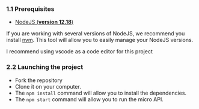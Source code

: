 ### 1.1 Prerequisites

- [NodeJS (**version 12.18**)](https://nodejs.org/en/)

If you are working with several versions of NodeJS, we recommend you install [nvm](https://github.com/nvm-sh/nvm). This tool will allow you to easily manage your NodeJS versions.

I recommend using vscode as a code editor for this project

### 2.2 Launching the project

- Fork the repository
- Clone it on your computer.
- The `npm install` command will allow you to install the dependencies.
- The `npm start` command will allow you to run the micro API.

